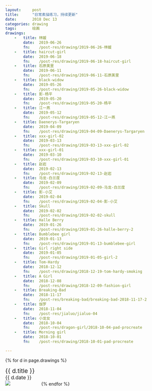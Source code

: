 ```yaml
---
layout:     post
title:      "日常素描练习，持续更新"
date:       2018 Dec 13
categories: drawing
tags:       绘画
drawings:
    -   title: 林媛
        date:  2019-06-26
        fn:    /post-res/drawing/2019-06-26-林媛
    -   title: haircut-girl
        date:  2019-06-18
        fn:    /post-res/drawing/2019-06-18-haircut-girl
    -   title: 石原美里
        date:  2019-06-11
        fn:    /post-res/drawing/2019-06-11-石原美里
    -   title: black-widow
        date:  2019-05-26
        fn:    /post-res/drawing/2019-05-26-black-widow
    -   title: 影-杨平
        date:  2019-05-20
        fn:    /post-res/drawing/2019-05-20-杨平
    -   title: 江一燕
        date:  2019-05-12
        fn:    /post-res/drawing/2019-05-12-江一燕
    -   title: Daenerys-Targaryen
        date:  2019-04-09
        fn:    /post-res/drawing/2019-04-09-Daenerys-Targaryen
    -   title: xxx-girl-02
        date:  2019-03-13
        fn:    /post-res/drawing/2019-03-13-xxx-girl-02
    -   title: xxx-girl-01
        date:  2019-03-10
        fn:    /post-res/drawing/2019-03-10-xxx-girl-01
    -   title: 赵岩
        date:  2019-02-13
        fn:    /post-res/drawing/2019-02-13-赵岩
    -   title: 马龙-白兰度
        date:  2019-02-09
        fn:    /post-res/drawing/2019-02-09-马龙-白兰度
    -   title: 影-小艾
        date:  2019-02-04
        fn:    /post-res/drawing/2019-02-04-影-小艾
    -   title: Skull
        date:  2019-02-02
        fn:    /post-res/drawing/2019-02-02-skull
    -   title: Halle Berry
        date:  2019-01-26
        fn:    /post-res/drawing/2019-01-26-halle-berry-2
    -   title: Bumblebee girl
        date:  2019-01-13
        fn:    /post-res/drawing/2019-01-13-bumblebee-girl
    -   title: Girl right side
        date:  2019-01-05
        fn:    /post-res/drawing/2019-01-05-girl-2
    -   title: Tom-Hardy
        date:  2018-12-12
        fn:    /post-res/drawing/2018-12-19-tom-hardy-smoking
    -   title: A Girl
        date:  2018-12-08
        fn:    /post-res/drawing/2018-12-09-fashion-girl
    -   title: Breaking-Bad
        date:  2018-11-17
        fn:    /post-res/breaking-bad/breaking-bad-2018-11-17-2
    -   title: 伽罗
        date:  2018-11-04
        fn:    /post-res/jialuo/jialuo-04
    -   title: 小龙女
        date:  2018-10-04
        fn:    /post-res/dragon-girl/2018-10-04-pad-procreate
    -   title: Morning girl
        date:  2018-10-01
        fn:    /post-res/drawing/2018-10-01-pad-procreate

---
```


<!--excerpt-->

{% for d in page.drawings %}
<div style="display: inline-block; width: 22%">
    <div style="font-size: 1.2rem; line-height: 120%;">{{ d.title }}</div>
    <div style="font-size: 1.0rem; line-height: 120%;">{{ d.date }}</div>
    <a href="{{ d.fn }}-big.jpg" target="_blank">
        <img src="{{ d.fn }}-small.jpg" />
    </a>
</div>
{% endfor %}

<!--more-->
